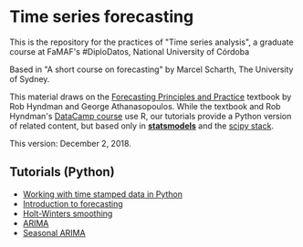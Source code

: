 # Time series forecasting

This is the repository for the practices of "Time series analysis", a graduate course at FaMAF's #DiploDatos, National University of Córdoba

Based in "A short course on forecasting" by Marcel Scharth, The University of Sydney.

This material draws on the [Forecasting Principles and Practice](https://www.otexts.org/fpp2) textbook by Rob Hyndman and George Athanasopoulos. While the textbook and Rob Hyndman's [DataCamp course](https://www.datacamp.com/courses/forecasting-using-r) use R, our tutorials provide a Python version of related content, but based only in [**statsmodels**](https://www.statsmodels.org) and the [scipy stack](https://www.scipy.org/stackspec.html).

This version: December 2, 2018.

## Tutorials (Python)

* [Working with time stamped data in Python](https://github.com/gmiretti/forecasting/blob/master/Tutorial01%20Time%20Stamped.ipynb)
* [Introduction to forecasting](https://github.com/gmiretti/Forecasting/blob/master/Tutorial02%20Forecasting.ipynb)
* [Holt-Winters smoothing](https://github.com/gmiretti/Forecasting/blob/master/Tutorial03%20Holt%20Winters%20Smoothing.ipynb)
* [ARIMA](https://github.com/gmiretti/Forecasting/blob/master/Tutorial04%20ARIMA.ipynb)
* [Seasonal ARIMA](https://github.com/gmiretti/Forecasting/blob/master/Tutorial05%20Seasonal%20ARIMA.ipynb)





